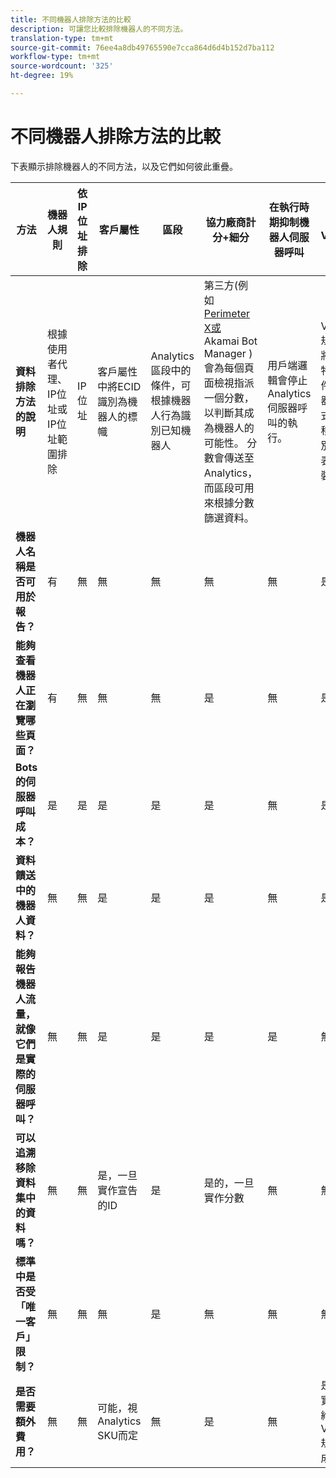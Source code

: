 ```yaml
---
title: 不同機器人排除方法的比較
description: 可讓您比較排除機器人的不同方法。
translation-type: tm+mt
source-git-commit: 76ee4a8db49765590e7cca864d6d4b152d7ba112
workflow-type: tm+mt
source-wordcount: '325'
ht-degree: 19%

---
```



# 不同機器人排除方法的比較

下表顯示排除機器人的不同方法，以及它們如何彼此重疊。

| 方法 | 機器人規則 | 依 IP 位址排除 | 客戶屬性 | 區段 | 協力廠商計分+細分 | 在執行時期&#x200B;抑制&#x200B;機器人伺服器呼叫 | 自訂DB VISTA規則 |
| --- | --- | --- | --- | --- | --- | --- | --- |
| **資料排除方法的說明** | 根&#x200B;據使用者代理、IP位址或IP位址範圍排除 | IP 位址 | 客&#x200B;戶屬性中將ECID識別為機器人的標幟 | Analytics區&#x200B;段中的條件，可根據機器人行為識別已知機器人 | 第&#x200B;三方(例如 [Perimeter X或](https://www.perimeterx.com) Akamai Bot Manager [](https://www.akamai.com/us/en/products/security/bot-manager.jsp) )會為每個頁面檢視指派一個分數，以判斷其成為機器人的可能性。 分數會傳送至Analytics，而區段可用來根據分數篩選資料。 | 用&#x200B;戶端邏輯會停止Analytics伺服器呼叫的執行。 | VISTA&#x200B;規則會將符合特定條件的機器人程式流量移至個別的報表套裝。 |
| **機&#x200B;器人名稱是否可用於報告？** | 有 | 無 | 無 | 無 | 無 | 無 | 是 |
| **&#x200B;能夠查看機器人正在瀏覽哪些頁面？** | 有 | 無 | 無 | 無 | 是 | 無 | 是 |
| &#x200B;**Bots的伺服器呼叫成本？** | 是 | 是 | 是 | 是 | 是 | 無 | 是 |
| **資料饋送中的機器人資料？** | 無 | 無 | 是 | 是 | 是 | 無 | 是 |
| **能夠報告&#x200B;機器人流量，就像它們是實際的伺服器呼叫？** | 無 | 無 | 是 | 是 | 是 | 是 | 無 |
| **可以追溯移除資料集中的資料嗎？** | 無 | 無 | 是&#x200B;，一旦實作宣告的ID | 是 | 是的，一旦實作分數 | 無 | 無 |
| **標準中是否受「唯一客戶」限制？** | 無 | 無 | 無 | 是 | 無 | 無 | 無 |
| **是否需&#x200B;要額外費用？** | 無 | 無 | 可&#x200B;能，視Analytics SKU而定 | 無 | 是 | 無 | &#x200B;是——實施和維護VISTA規則的成本 |
